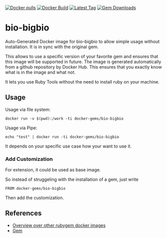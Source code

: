 [![Docker pulls](https://img.shields.io/docker/pulls/rubygem/bio-bigbio.svg)](https://hub.docker.com/r/rubygem/bio-bigbio/)
[![Docker Build](https://img.shields.io/docker/automated/rubygem/bio-bigbio.svg)](https://hub.docker.com/r/rubygem/bio-bigbio/)
[![Latest Tag](https://img.shields.io/github/tag/docker-rubygem/bio-bigbio.svg)](https://hub.docker.com/r/rubygem/bio-bigbio/)
[![Gem Downloads](https://img.shields.io/gem/dt/bio-bigbio.svg)](https://rubygems.org/gems/bio-bigbio/)
# bio-bigbio

Auto-Generated Docker image for bio-bigbio to allow simple usage without installation.
It is in sync with the original gem.

This allows to use a specific version of your favorite gem and ensures that this image will be supported in future.
The image is generated automatically from a github repository by Docker Hub.
This ensures that you exactly know what is in the image and what not.

It lets you use Ruby Tools without the need to install ruby on your machine.

## Usage

Usage via file system:

`docker run -v $(pwd):/work -ti docker-gems/bio-bigbio`

Usage via Pipe:

`echo "test" | docker run -ti docker-gems/bio-bigbio`

It depends on your specific use case how your want to use it.

### Add Customization

For extension, it could be used as base image.

So instead of struggeling with the installation of a gem, just write

`FROM docker-gems/bio-bigbio`

Then add the customization.

## References

 - [Overview over other rubygem docker images](https://github.com/thinkbot/docker-rubygem)
 - [Gem](https://rubygems.org/gems/bio-bigbio/)

